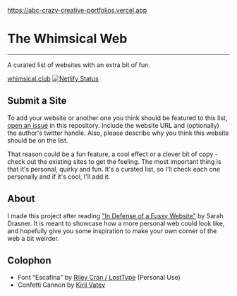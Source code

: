 https://abc-crazy-creative-portfolios.vercel.app

# The Whimsical Web
-----
A curated list of websites with an extra bit of fun.  

[whimsical.club](https://whimsical.club) 
[![Netlify Status](https://api.netlify.com/api/v1/badges/5dbfbb5d-30af-4eb0-a732-7bcc3caf1315/deploy-status)](https://app.netlify.com/sites/thewhimsicalweb/deploys)

## Submit a Site

To add your website or another one you think should be featured to this list, [open an issue](https://github.com/maxboeck/whimsical/issues/new?template=add-this-website.md&title=Add+this+Website%21) in this repository. Include the website URL and (optionally) the author's twitter handle. Also, please describe why you think this website should be on the list.

That reason could be a fun feature, a cool effect or a clever bit of copy - check out the existing sites to get the feeling. The most important thing is that it's personal, quirky and fun. It's a curated list, so I'll check each one personally and if it's cool, I'll add it.

## About

I made this project after reading ["In Defense of a Fussy Website"](https://css-tricks.com/in-defense-of-a-fussy-website/) by Sarah Drasner. It is meant to showcase how a more personal web could look like, and hopefully give you some inspiration to make your own corner of the web a bit weirder.

## Colophon

* Font "Escafina" by [Riley Cran / LostType](http://escafina.losttype.com/) (Personal Use)  
* Confetti Cannon by [Kiril Vatev](https://www.kirilv.com/canvas-confetti/)
